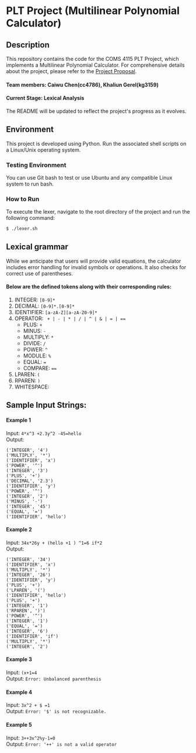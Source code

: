 # PLT Project (Multilinear Polynomial Calculator)

## Description
This repository contains the code for the COMS 4115 PLT Project, which implements a Multilinear Polynomial Calculator. For comprehensive details about the project, please refer to the [Project Proposal](https://github.com/4115-project/PLTProject/blob/main/assignments/proposal.pdf).

#### Team members: Caiwu Chen(cc4786), Khaliun Gerel(kg3159)

#### Current Stage: Lexical Analysis
The README will be updated to reflect the project's progress as it evolves.

## Environment
This project is developed using Python. Run the associated shell scripts on a Linux/Unix operating system.

### Testing Environment
You can use Git bash to test or use Ubuntu and any compatible Linux system to run bash. <br />

### How to Run
To execute the lexer, navigate to the root directory of the project and run the following command:
```bash
$ ./lexer.sh
```

## Lexical grammar
While we anticipate that users will provide valid equations, the calculator includes error handling for invalid symbols or operations. It also checks for correct use of parentheses.
#### Below are the defined tokens along with their corresponding rules:
1. INTEGER: ```[0-9]*```
2. DECIMAL: ```[0-9]*.[0-9]*```
3. IDENTIFIER: ```[a-zA-Z][a-zA-Z0-9]*```
4. OPERATOR: ``` + | - | * | / | ^ | & | = | ==```
   - PLUS: ```+```
   - MINUS: ```-```
   - MULTIPLY: ```*```
   - DIVIDE: ```/```
   - POWER: ```^```
   - MODULE: ```%```
   - EQUAL: ```=```
   - COMPARE: ```==```
5. LPAREN: ```(```
6. RPAREN: ```)```
7. WHITESPACE: ``` ```

## Sample Input Strings:

#### Example 1
Input: ```4*x^3 +2.3y^2 -45=hello``` <br />
Output: 
```
('INTEGER', '4')
('MULTIPLY', '*')
('IDENTIFIER', 'x')
('POWER', '^')
('INTEGER', '3')
('PLUS', '+')
('DECIMAL', '2.3')
('IDENTIFIER', 'y')
('POWER', '^')
('INTEGER', '2')
('MINUS', '-')
('INTEGER', '45')
('EQUAL', '=')
('IDENTIFIER', 'hello')
```

#### Example 2
Input: ```34x*26y + (hello +1 ) ^1=6 if*2``` <br />
Output: 
```
('INTEGER', '34')
('IDENTIFIER', 'x')
('MULTIPLY', '*')
('INTEGER', '26')
('IDENTIFIER', 'y')
('PLUS', '+')
('LPAREN', '(')
('IDENTIFIER', 'hello')
('PLUS', '+')
('INTEGER', '1')
('RPAREN', ')')
('POWER', '^')
('INTEGER', '1')
('EQUAL', '=')
('INTEGER', '6')
('IDENTIFIER', 'if')
('MULTIPLY', '*')
('INTEGER', '2')
```

#### Example 3
Input: ```(x+1=4``` <br />
Output: 
```Error: Unbalanced parenthesis```

#### Example 4
Input: ```3x^2 + $ =1``` <br />
Output: 
```Error: '$' is not recognizable.```

#### Example 5
Input: ```3++3x^2%y-1=0``` <br />
Output: 
```Error: '++' is not a valid operator```
